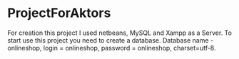 # ProjectForAktors
For creation this project I used netbeans, MySQL and Xampp as a Server.
To start use this project you need to create a database.
Database name - onlineshop,
login = onlineshop,
password = onlineshop,
charset=utf-8.
